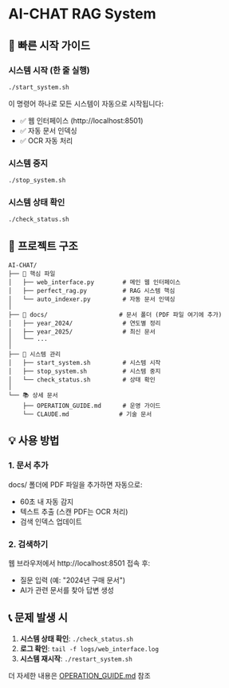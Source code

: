 # AI-CHAT RAG System

## 🚀 빠른 시작 가이드

### 시스템 시작 (한 줄 실행)
```bash
./start_system.sh
```

이 명령어 하나로 모든 시스템이 자동으로 시작됩니다:
- ✅ 웹 인터페이스 (http://localhost:8501)
- ✅ 자동 문서 인덱싱
- ✅ OCR 자동 처리

### 시스템 중지
```bash
./stop_system.sh
```

### 시스템 상태 확인
```bash
./check_status.sh
```

## 📁 프로젝트 구조

```
AI-CHAT/
├── 📄 핵심 파일
│   ├── web_interface.py        # 메인 웹 인터페이스
│   ├── perfect_rag.py          # RAG 시스템 핵심
│   └── auto_indexer.py         # 자동 문서 인덱싱
│
├── 📂 docs/                    # 문서 폴더 (PDF 파일 여기에 추가)
│   ├── year_2024/              # 연도별 정리
│   ├── year_2025/              # 최신 문서
│   └── ...
│
├── 🔧 시스템 관리
│   ├── start_system.sh         # 시스템 시작
│   ├── stop_system.sh          # 시스템 중지
│   └── check_status.sh         # 상태 확인
│
└── 📚 상세 문서
    ├── OPERATION_GUIDE.md      # 운영 가이드
    └── CLAUDE.md              # 기술 문서

```

## 💡 사용 방법

### 1. 문서 추가
docs/ 폴더에 PDF 파일을 추가하면 자동으로:
- 60초 내 자동 감지
- 텍스트 추출 (스캔 PDF는 OCR 처리)
- 검색 인덱스 업데이트

### 2. 검색하기
웹 브라우저에서 http://localhost:8501 접속 후:
- 질문 입력 (예: "2024년 구매 문서")
- AI가 관련 문서를 찾아 답변 생성

## 📞 문제 발생 시

1. **시스템 상태 확인**: `./check_status.sh`
2. **로그 확인**: `tail -f logs/web_interface.log`
3. **시스템 재시작**: `./restart_system.sh`

더 자세한 내용은 [OPERATION_GUIDE.md](OPERATION_GUIDE.md) 참조